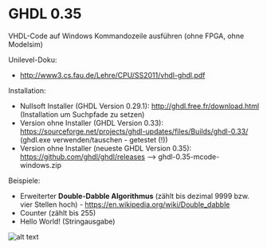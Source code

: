# GHDL 0.35
VHDL-Code auf Windows Kommandozeile ausführen (ohne FPGA, ohne Modelsim)

Unilevel-Doku: 
* http://www3.cs.fau.de/Lehre/CPU/SS2011/vhdl-ghdl.pdf

Installation:
* Nullsoft Installer (GHDL Version 0.29.1): http://ghdl.free.fr/download.html (Installation um Suchpfade zu setzen)
* Version ohne Installer (GHDL Version 0.33): https://sourceforge.net/projects/ghdl-updates/files/Builds/ghdl-0.33/ (ghdl.exe verwenden/tauschen - getestet (!))
* Version ohne Installer (neueste GHDL Version 0.35): https://github.com/ghdl/ghdl/releases --> ghdl-0.35-mcode-windows.zip

Beispiele: 
* Erweiterter **Double-Dabble Algorithmus** (zählt bis dezimal 9999 bzw. vier Stellen hoch) - https://en.wikipedia.org/wiki/Double_dabble
* Counter (zählt bis 255)
* Hello World! (Stringausgabe)

<!--
GTK-Wave "Logikpegel-Veranschaulichung" (ungetestet):
* http://pld.ttu.ee/~vadim/itk_bak/lab_1/quickstart.html
* http://ghdl.free.fr/site/pmwiki.php?n=Main.WaveViewer
* https://lauri.xn--vsandi-pxa.com/hdl/gtkwave.html
-->
![alt text](https://airtower.files.wordpress.com/2010/11/gtkwave-fulladd.png "GTK-Wave")
